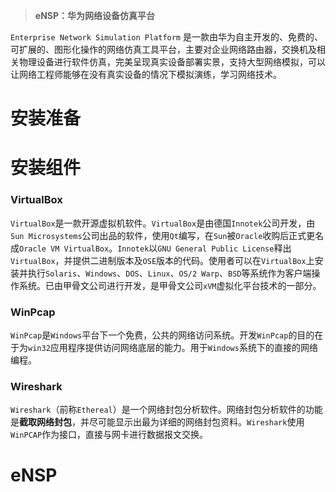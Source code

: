 >**eNSP：华为网络设备仿真平台**

`Enterprise Network Simulation Platform` 是一款由华为自主开发的、免费的、可扩展的、图形化操作的网络仿真工具平台，主要对企业网络路由器，交换机及相关物理设备进行软件仿真，完美呈现真实设备部署实景，支持大型网络模拟，可以让网络工程师能够在没有真实设备的情况下模拟演练，学习网络技术。
# 安装准备





# 安装组件



### VirtualBox

`VirtualBox`是一款开源虚拟机软件。`VirtualBox`是由德国`Innotek`公司开发，由`Sun Microsystems`公司出品的软件，使用`Qt`编写，在`Sun`被`Oracle`收购后正式更名成`Oracle VM VirtualBox`。`Innotek`以`GNU General Public License`释出`VirtualBox`，并提供二进制版本及`OSE`版本的代码。使用者可以在`VirtualBox`上安装并执行`Solaris`、`Windows`、`DOS`、`Linux`、`OS/2 Warp`、`BSD`等系统作为客户端操作系统。已由甲骨文公司进行开发，是甲骨文公司`xVM`虚拟化平台技术的一部分。


### WinPcap

`WinPcap`是`Windows`平台下一个免费，公共的网络访问系统。开发`WinPcap`的目的在于为`win32`应用程序提供访问网络底层的能力。用于`Windows`系统下的直接的网络编程。


### Wireshark

`Wireshark`（前称`Ethereal`）是一个网络封包分析软件。网络封包分析软件的功能是**截取网络封包**，并尽可能显示出最为详细的网络封包资料。`Wireshark`使用`WinPCAP`作为接口，直接与网卡进行数据报文交换。


# eNSP
